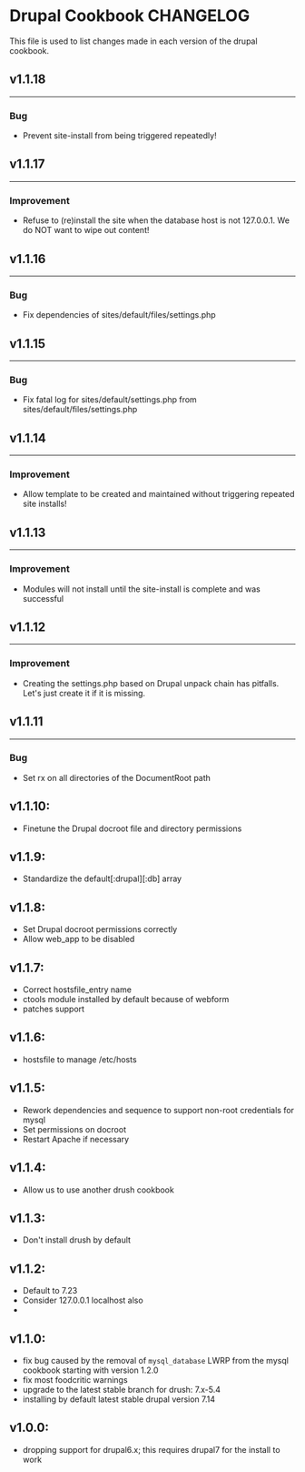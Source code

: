 Drupal Cookbook CHANGELOG
======================
This file is used to list changes made in each version of the drupal cookbook.

## v1.1.18
------
### Bug
- Prevent site-install from being triggered repeatedly!

## v1.1.17
------
### Improvement
- Refuse to (re)install the site when the database host is not 127.0.0.1. We do NOT want to wipe out content!

## v1.1.16
------
### Bug
- Fix dependencies of sites/default/files/settings.php

## v1.1.15
------
### Bug
- Fix fatal log for sites/default/settings.php from sites/default/files/settings.php

## v1.1.14
------
### Improvement
- Allow template to be created and maintained without triggering repeated site installs!

## v1.1.13
------
### Improvement
- Modules will not install until the site-install is complete and was successful

## v1.1.12
------
### Improvement
- Creating the settings.php based on Drupal unpack chain has pitfalls. Let's just create it if it is missing.

## v1.1.11
------
### Bug
- Set rx on all directories of the DocumentRoot path

## v1.1.10:

* Finetune the Drupal docroot file and directory permissions

## v1.1.9:

* Standardize the default[:drupal][:db] array

## v1.1.8:

* Set Drupal docroot permissions correctly
* Allow web_app to be disabled

## v1.1.7:

* Correct hostsfile_entry name
* ctools module installed by default because of webform
* patches support

## v1.1.6:

* hostsfile to manage /etc/hosts

## v1.1.5:

* Rework dependencies and sequence to support non-root credentials for mysql
* Set permissions on docroot
* Restart Apache if necessary

## v1.1.4:

* Allow us to use another drush cookbook

## v1.1.3:

* Don't install drush by default

## v1.1.2:

* Default to 7.23
* Consider 127.0.0.1 localhost also
* 

## v1.1.0:

* fix bug caused by the removal of `mysql_database` LWRP from the mysql cookbook starting with version 1.2.0
* fix most foodcritic warnings
* upgrade to the latest stable branch for drush: 7.x-5.4
* installing by default latest stable drupal version 7.14

## v1.0.0:

* dropping support for drupal6.x; this requires drupal7 for the install to work
